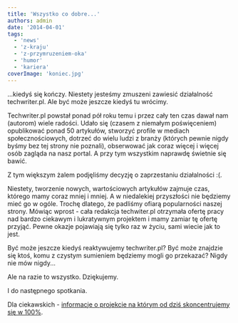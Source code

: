 ```yaml
---
title: 'Wszystko co dobre...'
authors: admin
date: '2014-04-01'
tags:
  - 'news'
  - 'z-kraju'
  - 'z-przymruzeniem-oka'
  - 'humor'
  - 'kariera'
coverImage: 'koniec.jpg'
---
```


...kiedyś się kończy. Niestety jesteśmy zmuszeni zawiesić działalność
techwriter.pl. Ale być może jeszcze kiedyś tu wrócimy.

<!--truncate-->

Techwriter.pl powstał ponad pół roku temu i przez cały ten czas dawał nam
(autorom) wiele radości. Udało się (czasem z niemałym poświęceniem) opublikować
ponad 50 artykułów, stworzyć profile w mediach społecznościowych, dotrzeć do
wielu ludzi z branży (których pewnie nigdy byśmy bez tej strony nie poznali),
obserwować jak coraz więcej i więcej osób zagląda na nasz portal. A przy tym
wszystkim naprawdę świetnie się bawić.

Z tym większym żalem podjęliśmy decyzję o zaprzestaniu działalności :(.

Niestety, tworzenie nowych, wartościowych artykułów zajmuje czas, którego mamy
coraz mniej i mniej. A w niedalekiej przyszłości nie będziemy mieć go w ogóle.
Trochę dlatego, że padliśmy ofiarą popularności naszej strony. Mówiąc wprost -
cała redakcja techwiter.pl otrzymała ofertę pracy nad bardzo ciekawym i
lukratywnym projektem i mamy zamiar tę ofertę przyjąć. Pewne okazje pojawiają
się tylko raz w życiu, sami wiecie jak to jest.

Być może jeszcze kiedyś reaktywujemy techwriter.pl? Być może znajdzie się ktoś,
komu z czystym sumieniem będziemy mogli go przekazać? Nigdy nie mów nigdy...

Ale na razie to wszystko. Dziękujemy.

I do następnego spotkania.

Dla ciekawskich
- [informacje o projekcie na którym od dziś skoncentrujemy się w 100%](http://www.dziennik.com/wiadomosci/artykul/empatia-za-49-milionow-zlotych).
